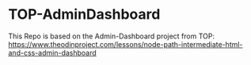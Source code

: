 # TOP-AdminDashboard
This Repo is based on the Admin-Dashboard project from TOP: https://www.theodinproject.com/lessons/node-path-intermediate-html-and-css-admin-dashboard
